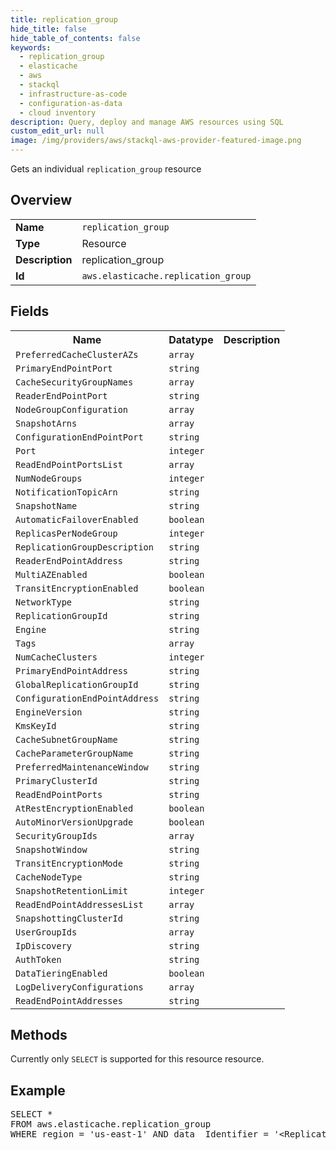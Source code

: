 ```yaml
---
title: replication_group
hide_title: false
hide_table_of_contents: false
keywords:
  - replication_group
  - elasticache
  - aws
  - stackql
  - infrastructure-as-code
  - configuration-as-data
  - cloud inventory
description: Query, deploy and manage AWS resources using SQL
custom_edit_url: null
image: /img/providers/aws/stackql-aws-provider-featured-image.png
---
```

Gets an individual <code>replication_group</code> resource

## Overview
<table><tbody>
<tr><td><b>Name</b></td><td><code>replication_group</code></td></tr>
<tr><td><b>Type</b></td><td>Resource</td></tr>
<tr><td><b>Description</b></td><td>replication_group</td></tr>
<tr><td><b>Id</b></td><td><code>aws.elasticache.replication_group</code></td></tr>
</tbody></table>

## Fields
<table><tbody>
<tr><th>Name</th><th>Datatype</th><th>Description</th></tr>
<tr><td><code>PreferredCacheClusterAZs</code></td><td><code>array</code></td><td></td></tr>
<tr><td><code>PrimaryEndPointPort</code></td><td><code>string</code></td><td></td></tr>
<tr><td><code>CacheSecurityGroupNames</code></td><td><code>array</code></td><td></td></tr>
<tr><td><code>ReaderEndPointPort</code></td><td><code>string</code></td><td></td></tr>
<tr><td><code>NodeGroupConfiguration</code></td><td><code>array</code></td><td></td></tr>
<tr><td><code>SnapshotArns</code></td><td><code>array</code></td><td></td></tr>
<tr><td><code>ConfigurationEndPointPort</code></td><td><code>string</code></td><td></td></tr>
<tr><td><code>Port</code></td><td><code>integer</code></td><td></td></tr>
<tr><td><code>ReadEndPointPortsList</code></td><td><code>array</code></td><td></td></tr>
<tr><td><code>NumNodeGroups</code></td><td><code>integer</code></td><td></td></tr>
<tr><td><code>NotificationTopicArn</code></td><td><code>string</code></td><td></td></tr>
<tr><td><code>SnapshotName</code></td><td><code>string</code></td><td></td></tr>
<tr><td><code>AutomaticFailoverEnabled</code></td><td><code>boolean</code></td><td></td></tr>
<tr><td><code>ReplicasPerNodeGroup</code></td><td><code>integer</code></td><td></td></tr>
<tr><td><code>ReplicationGroupDescription</code></td><td><code>string</code></td><td></td></tr>
<tr><td><code>ReaderEndPointAddress</code></td><td><code>string</code></td><td></td></tr>
<tr><td><code>MultiAZEnabled</code></td><td><code>boolean</code></td><td></td></tr>
<tr><td><code>TransitEncryptionEnabled</code></td><td><code>boolean</code></td><td></td></tr>
<tr><td><code>NetworkType</code></td><td><code>string</code></td><td></td></tr>
<tr><td><code>ReplicationGroupId</code></td><td><code>string</code></td><td></td></tr>
<tr><td><code>Engine</code></td><td><code>string</code></td><td></td></tr>
<tr><td><code>Tags</code></td><td><code>array</code></td><td></td></tr>
<tr><td><code>NumCacheClusters</code></td><td><code>integer</code></td><td></td></tr>
<tr><td><code>PrimaryEndPointAddress</code></td><td><code>string</code></td><td></td></tr>
<tr><td><code>GlobalReplicationGroupId</code></td><td><code>string</code></td><td></td></tr>
<tr><td><code>ConfigurationEndPointAddress</code></td><td><code>string</code></td><td></td></tr>
<tr><td><code>EngineVersion</code></td><td><code>string</code></td><td></td></tr>
<tr><td><code>KmsKeyId</code></td><td><code>string</code></td><td></td></tr>
<tr><td><code>CacheSubnetGroupName</code></td><td><code>string</code></td><td></td></tr>
<tr><td><code>CacheParameterGroupName</code></td><td><code>string</code></td><td></td></tr>
<tr><td><code>PreferredMaintenanceWindow</code></td><td><code>string</code></td><td></td></tr>
<tr><td><code>PrimaryClusterId</code></td><td><code>string</code></td><td></td></tr>
<tr><td><code>ReadEndPointPorts</code></td><td><code>string</code></td><td></td></tr>
<tr><td><code>AtRestEncryptionEnabled</code></td><td><code>boolean</code></td><td></td></tr>
<tr><td><code>AutoMinorVersionUpgrade</code></td><td><code>boolean</code></td><td></td></tr>
<tr><td><code>SecurityGroupIds</code></td><td><code>array</code></td><td></td></tr>
<tr><td><code>SnapshotWindow</code></td><td><code>string</code></td><td></td></tr>
<tr><td><code>TransitEncryptionMode</code></td><td><code>string</code></td><td></td></tr>
<tr><td><code>CacheNodeType</code></td><td><code>string</code></td><td></td></tr>
<tr><td><code>SnapshotRetentionLimit</code></td><td><code>integer</code></td><td></td></tr>
<tr><td><code>ReadEndPointAddressesList</code></td><td><code>array</code></td><td></td></tr>
<tr><td><code>SnapshottingClusterId</code></td><td><code>string</code></td><td></td></tr>
<tr><td><code>UserGroupIds</code></td><td><code>array</code></td><td></td></tr>
<tr><td><code>IpDiscovery</code></td><td><code>string</code></td><td></td></tr>
<tr><td><code>AuthToken</code></td><td><code>string</code></td><td></td></tr>
<tr><td><code>DataTieringEnabled</code></td><td><code>boolean</code></td><td></td></tr>
<tr><td><code>LogDeliveryConfigurations</code></td><td><code>array</code></td><td></td></tr>
<tr><td><code>ReadEndPointAddresses</code></td><td><code>string</code></td><td></td></tr>

</tbody></table>

## Methods
Currently only <code>SELECT</code> is supported for this resource resource.

## Example
<pre>
SELECT * 
FROM aws.elasticache.replication_group
WHERE region = 'us-east-1' AND data__Identifier = '&lt;ReplicationGroupId&gt;'
</pre>
